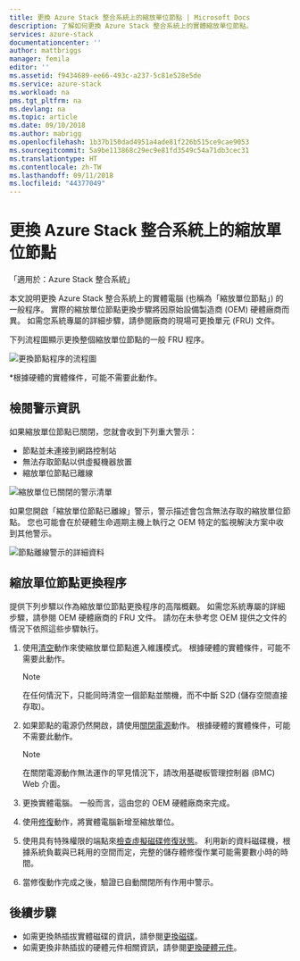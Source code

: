 ```yaml
---
title: 更換 Azure Stack 整合系統上的縮放單位節點 | Microsoft Docs
description: 了解如何更換 Azure Stack 整合系統上的實體縮放單位節點。
services: azure-stack
documentationcenter: ''
author: mattbriggs
manager: femila
editor: ''
ms.assetid: f9434689-ee66-493c-a237-5c81e528e5de
ms.service: azure-stack
ms.workload: na
pms.tgt_pltfrm: na
ms.devlang: na
ms.topic: article
ms.date: 09/10/2018
ms.author: mabrigg
ms.openlocfilehash: 1b37b150dad4951a4ade81f226b515ce9cae9053
ms.sourcegitcommit: 5a9be113868c29ec9e81fd3549c54a71db3cec31
ms.translationtype: HT
ms.contentlocale: zh-TW
ms.lasthandoff: 09/11/2018
ms.locfileid: "44377049"
---
```

# <a name="replace-a-scale-unit-node-on-an-azure-stack-integrated-system"></a>更換 Azure Stack 整合系統上的縮放單位節點

「適用於：Azure Stack 整合系統」

本文說明更換 Azure Stack 整合系統上的實體電腦 (也稱為「縮放單位節點」) 的一般程序。 實際的縮放單位節點更換步驟將因原始設備製造商 (OEM) 硬體廠商而異。 如需您系統專屬的詳細步驟，請參閱廠商的現場可更換單元 (FRU) 文件。

下列流程圖顯示更換整個縮放單位節點的一般 FRU 程序。

![更換節點程序的流程圖](media/azure-stack-replace-node/replacenodeflow.png)

*根據硬體的實體條件，可能不需要此動作。

## <a name="review-alert-information"></a>檢閱警示資訊

如果縮放單位節點已關閉，您就會收到下列重大警示：

- 節點並未連接到網路控制站
- 無法存取節點以供虛擬機器放置
- 縮放單位節點已離線

![縮放單位已關閉的警示清單](media/azure-stack-replace-node/nodedownalerts.png)

如果您開啟「縮放單位節點已離線」警示，警示描述會包含無法存取的縮放單位節點。 您也可能會在於硬體生命週期主機上執行之 OEM 特定的監視解決方案中收到其他警示。

![節點離線警示的詳細資料](media/azure-stack-replace-node/nodeoffline.png)

## <a name="scale-unit-node-replacement-process"></a>縮放單位節點更換程序

提供下列步驟以作為縮放單位節點更換程序的高階概觀。 如需您系統專屬的詳細步驟，請參閱 OEM 硬體廠商的 FRU 文件。 請勿在未參考您 OEM 提供之文件的情況下依照這些步驟執行。

1. 使用[清空](azure-stack-node-actions.md#scale-unit-node-actions)動作來使縮放單位節點進入維護模式。 根據硬體的實體條件，可能不需要此動作。

   > [!NOTE]
   > 在任何情況下，只能同時清空一個節點並關機，而不中斷 S2D (儲存空間直接存取)。

2. 如果節點的電源仍然開啟，請使用[關閉電源](azure-stack-node-actions.md#scale-unit-node-actions)動作。 根據硬體的實體條件，可能不需要此動作。
 
   > [!NOTE]
   > 在關閉電源動作無法運作的罕見情況下，請改用基礎板管理控制器 (BMC) Web 介面。

1. 更換實體電腦。 一般而言，這由您的 OEM 硬體廠商來完成。
2. 使用[修復](azure-stack-node-actions.md#scale-unit-node-actions)動作，將實體電腦新增至縮放單位。
3. 使用具有特殊權限的端點來[檢查虛擬磁碟修復狀態](azure-stack-replace-disk.md#check-the-status-of-virtual-disk-repair)。 利用新的資料磁碟機，根據系統負載與已耗用的空間而定，完整的儲存體修復作業可能需要數小時的時間。
4. 當修復動作完成之後，驗證已自動關閉所有作用中警示。

## <a name="next-steps"></a>後續步驟

- 如需更換熱插拔實體磁碟的資訊，請參閱[更換磁碟](azure-stack-replace-disk.md)。 
- 如需更換非熱插拔的硬體元件相關資訊，請參閱[更換硬體元件](azure-stack-replace-component.md)。
